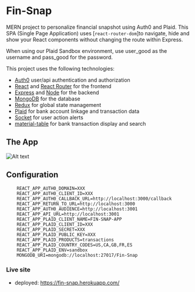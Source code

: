 # Fin-Snap
MERN project to personalize financial snapshot using Auth0 and Plaid. This SPA (Single Page Application) uses [`react-router-dom`]to navigate, hide and show your React components without changing the route within Express.

When using our Plaid Sandbox environment, use user_good as the username and pass_good for the password. 

This project uses the following technologies:

- [Auth0](https://auth0.com) user/api authentication and authorization
- [React](https://reactjs.org) and [React Router](https://reacttraining.com/react-router/) for the frontend
- [Express](http://expressjs.com/) and [Node](https://nodejs.org/en/) for the backend
- [MongoDB](https://www.mongodb.com/) for the database
- [Redux](https://redux.js.org/basics/usagewithreact) for global state management
- [Plaid](https://plaid.com) for bank account linkage and transaction data
- [Socket](https://socket.io) for user action alerts
- [material-table](https://material-table.com/#/) for bank transaction display and search

## The App

<!-- ![Results](./devour-burger.gif) -->
![Alt text](./Fin-Snap-App-Demo.gif "Fin-Snap-App")

## Configuration

```
    REACT_APP_AUTH0_DOMAIN=XXX
    REACT_APP_AUTH0_CLIENT_ID=XXX
    REACT_APP_AUTH0_CALLBACK_URL=http://localhost:3000/callback
    REACT_APP_RETURN_TO_URL=http://localhost:3000
    REACT_APP_AUTH0_AUDIENCE=http://localhost:3001
    REACT_APP_API_URL=http://localhost:3001
    REACT_APP_PLAID_CLIENT_NAME=FIN-SNAP-APP
    REACT_APP_PLAID_CLIENT_ID=XXX
    REACT_APP_PLAID_SECRET=XXX
    REACT_APP_PLAID_PUBLIC_KEY=XXX
    REACT_APP_PLAID_PRODUCTS=transactions
    REACT_APP_PLAID_COUNTRY_CODES=US,CA,GB,FR,ES
    REACT_APP_PLAID_ENV=sandbox 
    MONGODB_URI=mongodb://localhost:27017/Fin-Snap
```


### Live site

* deployed: https://fin-snap.herokuapp.com/